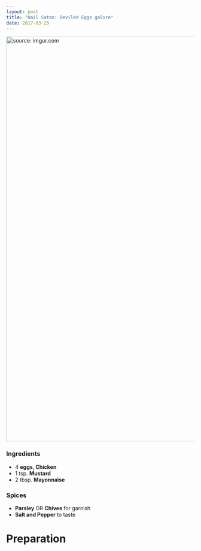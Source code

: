 ```yaml
---
layout: post
title: "Hail Satan: Deviled Eggs galore"
date: 2017-03-25
---
```

<img src="http://i.imgur.com/572CCd1.jpg" title="source: imgur.com" style="width:1080px"/>

### Ingredients
* 4 **eggs, Chicken**
* 1 tsp. **Mustard**
* 2 tbsp. **Mayonnaise**
### Spices
* **Parsley** OR **Chives** for garnish
* **Salt and Pepper** to taste

# Preparation
